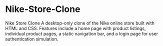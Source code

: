 # Nike-Store-Clone
Nike Store Clone  A desktop-only clone of the Nike online store built with HTML and CSS. Features include a home page with product listings, individual product pages, a static navigation bar, and a login page for user authentication simulation.
